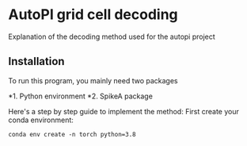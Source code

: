 # AutoPI grid cell decoding
Explanation of the decoding method used for the autopi project

## Installation
To run this program, you mainly need two packages

*1. Python environment
*2. SpikeA package

Here's a step by step guide to implement the method:
First create your conda environment:

```
conda env create -n torch python=3.8
```

